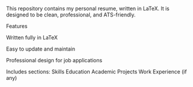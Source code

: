 This repository contains my personal resume, written in LaTeX.
It is designed to be clean, professional, and ATS-friendly.

Features

Written fully in LaTeX

Easy to update and maintain

Professional design for job applications

Includes sections:
Skills
Education
Academic Projects
Work Experience (if any)
